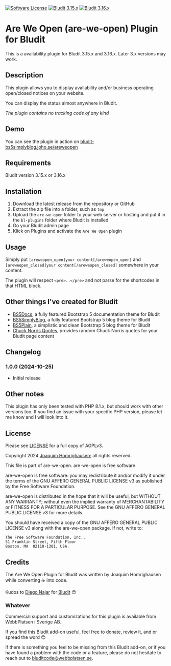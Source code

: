 [![Software License](https://img.shields.io/badge/License-AGPLv3-green.svg?style=flat-square)](LICENSE) [![Bludit 3.15.x](https://img.shields.io/badge/Bludit-3.15.x-blue.svg?style=flat-square)](https://bludit.com) [![Bludit 3.16.x](https://img.shields.io/badge/Bludit-3.16.x-blue.svg?style=flat-square)](https://bludit.com)

# Are We Open (are-we-open) Plugin for Bludit

This is a availability plugin for Bludit 3.15.x and 3.16.x. Later 3.x versions may work.

## Description

This plugin allows you to display availability and/or business operating open/closed notices on your website.

You can display the status almost anywhere in Bludit.

_The plugin contains no tracking code of any kind_

## Demo

You can see the plugin in action on [bludit-bs5simplyblog.joho.se/areweopen](https://bludit-bs5simplyblog.joho.se/areweopen)

## Requirements

Bludit version 3.15.x or 3.16.x

## Installation

1. Download the latest release from the repository or GitHub
2. Extract the zip file into a folder, such as `tmp`
3. Upload the `are-we-open` folder to your web server or hosting and put it in the `bl-plugins` folder where Bludit is installed
4. Go your Bludit admin page
5. Klick on Plugins and activate the `Are We Open` plugin

## Usage

Simply put `[areweopen_open]your content[/areweopen_open]` and `[areweopen_closed]your content[/areweopen_closed]` somewhere in your content.

The plugin will respect `<pre>..</pre>` and not parse for the shortcodes in that HTML block.

## Other things I've created for Bludit

* [BS5Docs](https://bludit-bs5docs.joho.se), a fully featured Bootstrap 5 documentation theme for Bludit
* [BS5SimplyBlog](https://bludit-bs5simplyblog.joho.se), a fully featured Bootstrap 5 blog theme for Bludit
* [BS5Plain](https://bludit-bs5plain.joho.se), a simplistic and clean Bootstrap 5 blog theme for Bludit
* [Chuck Norris Quotes](https://github.com/joho1968/bludit-are-we-open), provides random Chuck Norris quotes for your Bludit page content

## Changelog

### 1.0.0 (2024-10-25)
* Initial release

## Other notes

This plugin has only been tested with PHP 8.1.x, but should work with other versions too. If you find an issue with your specific PHP version, please let me know and I will look into it.

## License

Please see [LICENSE](LICENSE) for a full copy of AGPLv3.

Copyright 2024 [Joaquim Homrighausen](https://github.com/joho1968); all rights reserved.

This file is part of are-we-open. are-we-open is free software.

are-we-open is free software: you may redistribute it and/or modify it  under
the terms of the GNU AFFERO GENERAL PUBLIC LICENSE v3 as published by the
Free Software Foundation.

are-we-open is distributed in the hope that it will be useful, but WITHOUT
ANY WARRANTY; without even the implied warranty of MERCHANTABILITY or
FITNESS FOR A PARTICULAR PURPOSE. See the GNU AFFERO GENERAL PUBLIC LICENSE
v3 for more details.

You should have received a copy of the GNU AFFERO GENERAL PUBLIC LICENSE v3
along with the are-we-open package. If not, write to:
```
The Free Software Foundation, Inc.,
51 Franklin Street, Fifth Floor
Boston, MA  02110-1301, USA.
```

## Credits

The Are We Open Plugin for Bludit was written by Joaquim Homrighausen while converting :coffee: into code.

Kudos to [Diego Najar](https://github.com/dignajar) for [Bludit](https://bludit.com) :blush:

### Whatever

Commercial support and customizations for this plugin is available from WebbPlatsen i Sverige AB.

If you find this Bludit add-on useful, feel free to donate, review it, and or spread the word :blush:

If there is something you feel to be missing from this Bludit add-on, or if you have found a problem with the code or a feature, please do not hesitate to reach out to bluditcode@webbplatsen.se.
